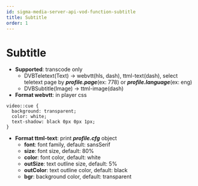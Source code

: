 ```yaml
---
id: sigma-media-server-api-vod-function-subtitle
title: Subtitle
order: 1
---
```


# Subtitle

- **Supported**: transcode only
  - DVBTeletext(Text) -> webvtt(hls, dash), ttml-text(dash), select teletext page by _**profile.page**_(ex: 778) or _**profile.language**_(ex: eng)
  - DVBSubtitle(Image) -> ttml-image(dash)
- **Format webvtt**: in player css

```
video::cue {
  background: transparent;
  color: white;
  text-shadow: black 0px 0px 1px;
}
```

- **Format ttml-text**: print _**profile.cfg**_ object
  - **font**: font family, default: sansSerif
  - **size**: font size, default: 80%
  - **color**: font color, default: white
  - **outSize**: text outline size, default: 5%
  - **outColor**: text outline color, default: black
  - **bgr**: background color, default: transparent
